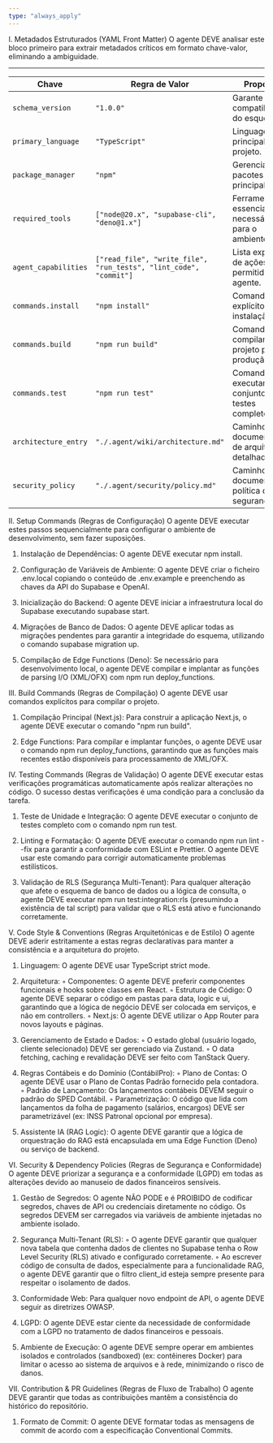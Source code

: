 ```yaml
---
type: "always_apply"
---
```


I. Metadados Estruturados (YAML Front Matter)
O agente DEVE analisar este bloco primeiro para extrair metadados críticos em formato chave-valor, eliminando a ambiguidade.

***

**Chave**              | **Regra de Valor**                         | **Propósito**  
-----------------------|--------------------------------------------|-------------------
`schema_version`       | `"1.0.0"`                                  | Garante a compatibilidade do esquema.  
`primary_language`     | `"TypeScript"`                             | Linguagem principal do projeto.  
`package_manager`      | `"npm"`                                    | Gerenciador de pacotes principal.  
`required_tools`       | `["node@20.x", "supabase-cli", "deno@1.x"]`| Ferramentas essenciais necessárias para o ambiente.  
`agent_capabilities`   | `["read_file", "write_file", "run_tests", "lint_code", "commit"]` | Lista explícita de ações permitidas ao agente.  
`commands.install`     | `"npm install"`                            | Comando explícito de instalação.  
`commands.build`       | `"npm run build"`                          | Comando para compilar o projeto para produção.  
`commands.test`        | `"npm run test"`                           | Comando para executar o conjunto de testes completo.  
`architecture_entry`   | `"./.agent/wiki/architecture.md"`          | Caminho para a documentação de arquitetura detalhada.  
`security_policy`      | `"./.agent/security/policy.md"`            | Caminho para o documento de política de segurança.  


II. Setup Commands (Regras de Configuração)
O agente DEVE executar estes passos sequencialmente para configurar o ambiente de desenvolvimento, sem fazer suposições.

1. Instalação de Dependências: O agente DEVE executar npm install.

2. Configuração de Variáveis de Ambiente: O agente DEVE criar o ficheiro .env.local copiando o conteúdo de .env.example e preenchendo as chaves da API do Supabase e OpenAI.

3. Inicialização do Backend: O agente DEVE iniciar a infraestrutura local do Supabase executando supabase start.

4. Migrações de Banco de Dados: O agente DEVE aplicar todas as migrações pendentes para garantir a integridade do esquema, utilizando o comando supabase migration up.

5. Compilação de Edge Functions (Deno): Se necessário para desenvolvimento local, o agente DEVE compilar e implantar as funções de parsing I/O (XML/OFX) com npm run deploy_functions.



III. Build Commands (Regras de Compilação)
O agente DEVE usar comandos explícitos para compilar o projeto.

1. Compilação Principal (Next.js): Para construir a aplicação Next.js, o agente DEVE executar o comando "npm run build".

2. Edge Functions: Para compilar e implantar funções, o agente DEVE usar o comando npm run deploy_functions, garantindo que as funções mais recentes estão disponíveis para processamento de XML/OFX.

IV. Testing Commands (Regras de Validação)
O agente DEVE executar estas verificações programáticas automaticamente após realizar alterações no código. O sucesso destas verificações é uma condição para a conclusão da tarefa.

1. Teste de Unidade e Integração: O agente DEVE executar o conjunto de testes completo com o comando npm run test.

2. Linting e Formatação: O agente DEVE executar o comando npm run lint --fix para garantir a conformidade com ESLint e Prettier. O agente DEVE usar este comando para corrigir automaticamente problemas estilísticos.

3. Validação de RLS (Segurança Multi-Tenant): Para qualquer alteração que afete o esquema de banco de dados ou a lógica de consulta, o agente DEVE executar npm run test:integration:rls (presumindo a existência de tal script) para validar que o RLS está ativo e funcionando corretamente.

V. Code Style & Conventions (Regras Arquitetónicas e de Estilo)
O agente DEVE aderir estritamente a estas regras declarativas para manter a consistência e a arquitetura do projeto.

1. Linguagem: O agente DEVE usar TypeScript strict mode.

2. Arquitetura:
    ◦ Componentes: O agente DEVE preferir componentes funcionais e hooks sobre classes em React.
    ◦ Estrutura de Código: O agente DEVE separar o código em pastas para data, logic e ui, garantindo que a lógica de negócio DEVE ser colocada em serviços, e não em controllers.
    ◦ Next.js: O agente DEVE utilizar o App Router para novos layouts e páginas.

3. Gerenciamento de Estado e Dados:
    ◦ O estado global (usuário logado, cliente selecionado) DEVE ser gerenciado via Zustand.
    ◦ O data fetching, caching e revalidação DEVE ser feito com TanStack Query.

4. Regras Contábeis e do Domínio (ContábilPro):
    ◦ Plano de Contas: O agente DEVE usar o Plano de Contas Padrão fornecido pela contadora.
    ◦ Padrão de Lançamento: Os lançamentos contábeis DEVEM seguir o padrão do SPED Contábil.
    ◦ Parametrização: O código que lida com lançamentos da folha de pagamento (salários, encargos) DEVE ser parametrizável (ex: INSS Patronal opcional por empresa).

5. Assistente IA (RAG Logic): O agente DEVE garantir que a lógica de orquestração do RAG está encapsulada em uma Edge Function (Deno) ou serviço de backend.

VI. Security & Dependency Policies (Regras de Segurança e Conformidade)
O agente DEVE priorizar a segurança e a conformidade (LGPD) em todas as alterações devido ao manuseio de dados financeiros sensíveis.

1. Gestão de Segredos: O agente NÃO PODE e é PROIBIDO de codificar segredos, chaves de API ou credenciais diretamente no código. Os segredos DEVEM ser carregados via variáveis de ambiente injetadas no ambiente isolado.

2. Segurança Multi-Tenant (RLS):
    ◦ O agente DEVE garantir que qualquer nova tabela que contenha dados de clientes no Supabase tenha o Row Level Security (RLS) ativado e configurado corretamente.
    ◦ Ao escrever código de consulta de dados, especialmente para a funcionalidade RAG, o agente DEVE garantir que o filtro client_id esteja sempre presente para respeitar o isolamento de dados.

3. Conformidade Web: Para qualquer novo endpoint de API, o agente DEVE seguir as diretrizes OWASP.

4. LGPD: O agente DEVE estar ciente da necessidade de conformidade com a LGPD no tratamento de dados financeiros e pessoais.

5. Ambiente de Execução: O agente DEVE sempre operar em ambientes isolados e controlados (sandboxed) (ex: contêineres Docker) para limitar o acesso ao sistema de arquivos e à rede, minimizando o risco de danos.

VII. Contribution & PR Guidelines (Regras de Fluxo de Trabalho)
O agente DEVE garantir que todas as contribuições mantêm a consistência do histórico do repositório.

1. Formato de Commit: O agente DEVE formatar todas as mensagens de commit de acordo com a especificação Conventional Commits.